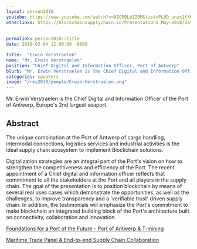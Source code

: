 ```yaml
---
layout: person2018
youtube: https://www.youtube.com/watch?v=8ZCR9LbIZ0M&list=PL0D_unzx1KXhvrIzPl1j0mrihgq44nGOh&index=5&t=0s
otherlinks: https://blockchainsupplychain.io/Presentations_May-2018/Day-1/01_Port-of-Antwerp_Erwin-Verstraelen_Houston.TX_XChain2_May-2018_Houston.TX_Blockchain-as-Part-of-the-Digital-Strategy_Public-version.pdf
      
      
permalink: person2018/:title
date: 2018-03-04 12:00:00 -0600

title:  "Erwin Verstraelen"
name: "Mr. Erwin Verstraelen"
position: "Chief Digital and Information Officer, Port of Antwerp"
blurb: "Mr. Erwin Verstraelen is the Chief Digital and Information Officer of the Port of Antwerp, Europe's 2nd largest seaport."
categories: speakers
image: "/res2018/people/Erwin-Verstraelen.png"
---
```

Mr. Erwin Verstraelen is the Chief Digital and Information Officer of the Port of Antwerp, Europe's 2nd largest seaport.

## Abstract
The unique combination at the Port of Antwerp of cargo handling, intermodal connections, logistics services and industrial activities is the ideal supply chain ecosystem to implement Blockchain solutions. 

Digitalization strategies are an integral part of the Port's vision on how to strengthen the competitiveness and efficiency of the Port. The recent appointment of a Chief digital and information officer reflects that commitment  to all the stakeholders at the Port  and all players in the supply chain. The goal of the presentation is to position blockchain by means of several real uses cases which demonstrate the opportunities, as well as the challenges, to improve transparency and a 'verifiable trust' driven supply chain. In addition, the testimonials will emphasize the Port's commitment to make blockchain an integrated building block of the Port's architecture built on connectivity, collaboration and innovation.

<a href="https://www.youtube.com/watch?v=8ZCR9LbIZ0M&list=PL0D_unzx1KXhvrIzPl1j0mrihgq44nGOh&index=5&t=0s">Foundations for a Port of the Future - Port of Antwerp & T-mining

<a href="https://www.youtube.com/watch?v=r3upez_owmA&list=PL0D_unzx1KXhvrIzPl1j0mrihgq44nGOh&index=9&t=14s">Maritime Trade Panel & End-to-end Supply Chain Collaboration
